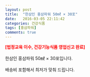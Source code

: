 ```yaml
---
layout: post
title:  "한삼인 홍삼파워 50㎖ × 30포"
date:   2016-03-05 22:11:42
categories: 건강식품
tags: [홍삼파워]
comments: true
---
```


<strong><span style="color: rgb(255, 0, 0);">[법정교육 이수, 건강기능식품 영업신고 완료]</span></strong>
<br><br>
한삼인 홍삼파워 50㎖ × 30포입니다.
<br><br>
배송비 포함해서 최저가 맞춰 드립니다.
<br>
<br>
<img class="image" src="https://2.bp.blogspot.com/-yMwHWJvwMB8/W_qkI3crSpI/AAAAAAAAA30/S73-yO2NujsyHUBwDQ2LjIdWdLbsoCpGACLcBGAs/s320/4564756835674.jpg" alt=""/>
<br>
<br>
<img class="image" src="http://img.gntglobal.com/base/img/info/HONGSAM/NH_power_info.jpg" alt=""/>  